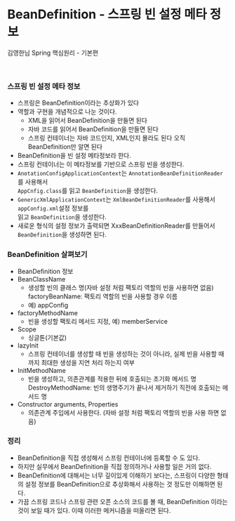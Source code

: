 # BeanDefinition - 스프링 빈 설정 메타 정보
김영한님 Spring 핵심원리 - 기본편

<br>

### 스프링 빈 설정 메타 정보
* 스프링은 BeanDefinition이라는 추상화가 있다
* 역할과 구현을 개념적으로 나눈 것이다.
  * XML을 읽어서 BeanDefinition을 만들면 된다
  * 자바 코드를 읽어서 BeanDefinition을 만들면 된다
  * 스프링 컨테이너는 자바 코드인지, XML인지 몰라도 된다 오직 BeanDefinition만 알면 된다
* BeanDefinition을 빈 설정 메타정보라 한다.
* 스프링 컨테이너는 이 메타정보를 기반으로 스프링 빈을 생성한다.
* `AnotationConfigApplicationContext`는 `AnnotationBeanDefinitionReader`를 사용해서     
  `AppCnfig.class`를 읽고 `BeanDefinition`을 생성한다.
* `GenericXmlApplicationContext`는  `XmlBeanDefinitionReader`를 사용해서 `appConfig.xml`설정 정보를     
  읽고 `BeanDefinition`을 생성한다.
* 새로운 형식의 설정 정보가 출력되면 XxxBeanDefinitionReader를 만들어서 `BeanDefinition`을 생성하면 된다.

### BeanDefinition 살펴보기
* BeanDefinition 정보
 * BeanClassName
   * 생성할 빈의 클래스 명(자바 설정 처럼 팩토리 역할의 빈을 사용하면 없음) factoryBeanName: 팩토리 역할의 빈을 사용할 경우 이름
   * 예) appConfig
 * factoryMethodName
   * 빈을 생성할 팩토리 메서드 지정, 예) memberService
 * Scope
   * 싱글톤(기본값)
 * lazyInit
   * 스프링 컨테이너를 생성할 때 빈을 생성하는 것이 아니라, 실제 빈을 사용할 때 까지 최대한 생성을 지연 처리 하는지 여부
 * InitMethodName
   * 빈을 생성하고, 의존관계를 적용한 뒤에 호출되는 초기화 메서드 명 DestroyMethodName: 빈의 생명주기가 끝나서 제거하기 직전에 호출되는 메서드 명
 * Constructor arguments, Properties
   * 의존관계 주입에서 사용한다. (자바 설정 처럼 팩토리 역할의 빈을 사용 하면 없음)

### 정리
* BeanDefinition을 직접 생성해서 스프링 컨테이너에 등록할 수 도 있다.
* 하지만 실무에서 BeanDefinition을 직접 정의하거나 사용할 일은 거의 없다.
* BeanDefinition에 대해서는 너무 깊이있게 이해하기 보다는, 스프링이 다양한 형태의 설정 정보를 BeanDefinition으로 추상화해서 사용하는 것 정도만 이해하면 된다.
* 가끔 스프링 코드나 스프링 관련 오픈 소스의 코드를 볼 때, BeanDefinition 이라는 것이 보일 때가 있다. 이때 이러한 메커니즘을 떠올리면 된다.
